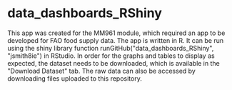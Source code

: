 # data_dashboards_RShiny
This app was created for the MM961 module, which required an app to be developed for FAO food supply data. The app is written in R. It can be run using the shiny library function runGitHub("data_dashboards_RShiny", "jsmith8ie") in RStudio. 
In order for the graphs and tables to display as expected, the dataset needs to be downloaded, which is available in the "Download Dataset" tab. The raw data can also be accessed by downloading files uploaded to this repository.
